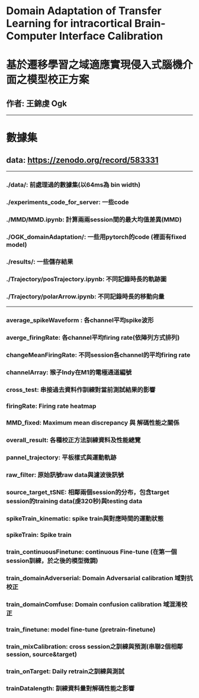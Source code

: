 # Domain Adaptation of Transfer Learning for intracortical Brain-Computer Interface Calibration
# 基於遷移學習之域適應實現侵入式腦機介面之模型校正方案
## 作者: 王錦虔 Ogk
***
# 數據集
## data: https://zenodo.org/record/583331
---
### ./data/: 前處理過的數據集(以64ms為 bin width)
### ./experiments_code_for_server: 一些code
### ./MMD/MMD.ipynb: 計算兩兩session間的最大均值差異(MMD)
### ./OGK_domainAdaptation/: 一些用pytorch的code (裡面有fixed model)
### ./results/: 一些儲存結果
### ./Trajectory/posTrajectory.ipynb: 不同記錄時長的軌跡圖
### ./Trajectory/polarArrow.ipynb: 不同記錄時長的移動向量
___
### average_spikeWaveform : 各channel平均spike波形
### averge_firingRate: 各channel平均firing rate(依陣列方式排列)
### changeMeanFiringRate: 不同session各channel的平均firing rate
### channelArray: 猴子Indy在M1的電極通道編號
### cross_test: 串接過去資料作訓練對當前測試結果的影響
### firingRate: Firing rate heatmap
### MMD_fixed: Maximum mean discrepancy 與 解碼性能之關係
### overall_result: 各種校正方法訓練資料及性能總覽
### pannel_trajectory: 平板樣式與運動軌跡
### raw_filter: 原始訊號raw data與濾波後訊號
### source_target_tSNE: 相鄰兩個session的分布，包含target session的training data(虔320秒)與testing data
### spikeTrain_kinematic: spike train與對應時間的運動狀態
### spikeTrain: Spike train
### train_continuousFinetune: continuous Fine-tune (在第一個session訓練，於之後的模型微調)
### train_domainAdverserial: Domain Adversarial calibration 域對抗校正
### train_domainComfuse: Domain confusion calibration 域混淆校正
### train_finetune: model fine-tune (pretrain-finetune)
### train_mixCalibration: cross session之訓練與預測(串聯2個相鄰session, source&target)
### train_onTarget: Daily retrain之訓練與測試
### trainDatalength: 訓練資料量對解碼性能之影響
